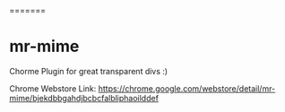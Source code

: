 =======
# mr-mime
Chorme Plugin for great transparent divs :)

Chrome Webstore Link: https://chrome.google.com/webstore/detail/mr-mime/bjekdbbgahdjbcbcfalbliphaoilddef


